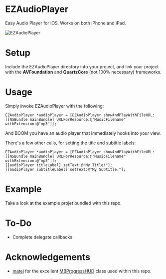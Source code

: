 EZAudioPlayer
=============

Easy Audio Player for iOS. Works on both iPhone and iPad.

![EZAudioPlayer](http://i.imgur.com/ofqvMCG.png)

Setup
=====

Include the EZAudioPlayer directory into your project, and link your project with the **AVFoundation** and **QuartzCore** (not 100% necessary) frameworks.

Usage
=====

Simply invoke EZAudioPlayer with the following:

```
EZAudioPlayer *audioPlayer = [EZAudioPlayer showAndPlayWithFileURL:[[NSBundle mainBundle] URLForResource:@"MusicFilename" withExtension:@"mp3"]];
```

And BOOM you have an audio player that immediately hooks into your view.

There's a few other calls, for setting the title and subtitle labels:

```
EZAudioPlayer *audioPlayer = [EZAudioPlayer showAndPlayWithFileURL:[[NSBundle mainBundle] URLForResource:@"MusicFilename" withExtension:@"mp3"]];
[[audioPlayer titleLabel] setText:@"My Title!"];
[[audioPlayer subtitleLabel] setText:@"My Subtitle."];
```

Example
=======

Take a look at the example projet bundled with this repo.

To-Do
=====

- Complete delegate callbacks

Acknowledgements
================

- [matej](https://github.com/matej) for the excellent [MBProgressHUD](https://github.com/jdg/MBProgressHUD) class used within this repo.